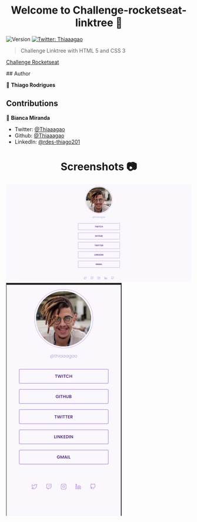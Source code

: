 <h1 align="center">Welcome to Challenge-rocketseat-linktree 👋</h1>
<p>
  <img alt="Version" src="https://img.shields.io/badge/version-1.0-blue.svg?cacheSeconds=2592000" />
  <a href="https://twitter.com/Thiaaagao" target="_blank">
    <img alt="Twitter: Thiaaagao" src="https://img.shields.io/twitter/follow/Thiaaagao.svg?style=social" />
  </a>
</p>

> Challenge Linktree with HTML 5 and CSS 3
<p>
  <a href="https://thiaaagao.github.io/desafio-rocketseat-linktr/" target="_blank">Challenge       Rocketseat
  </a>
</p>
## Author

👤 **Thiago Rodrigues**
 <a href="https://github.com/thiaaagao" target="_blank"></a>

## Contributions

👤 **Bianca Miranda**
 <a href="https://github.com/byabiabya" target="_blank"></a>

* Twitter: [@Thiaaagao](https://twitter.com/Thiaaagao)
* Github: [@Thiaaagao](https://github.com/Thiaaagao)
* LinkedIn: [@rdes-thiago201](https://linkedin.com/in/rdes-thiago201)

<h1 align="center"> Screenshots 📷 </h1>
<p>
<img alt="desktop" src="https://github.com/thiaaagao/desafio-rocketseat-linktr/blob/master/img/Desktop.png" />
<img alt="mobile" src="https://github.com/thiaaagao/desafio-rocketseat-linktr/blob/master/img/Mobile.png" />
</p>
